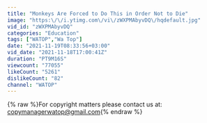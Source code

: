 ```yaml
---
title: "Monkeys Are Forced to Do This in Order Not to Die"
image: "https:\/\/i.ytimg.com\/vi\/zWXPMAbyvDQ\/hqdefault.jpg"
vid_id: "zWXPMAbyvDQ"
categories: "Education"
tags: ["WATOP","Wa Top"]
date: "2021-11-19T08:33:56+03:00"
vid_date: "2021-11-18T17:00:41Z"
duration: "PT9M16S"
viewcount: "77055"
likeCount: "5261"
dislikeCount: "82"
channel: "WATOP"
---
```

{% raw %}For copyright matters please contact us at: copymanagerwatop@gmail.com{% endraw %}
